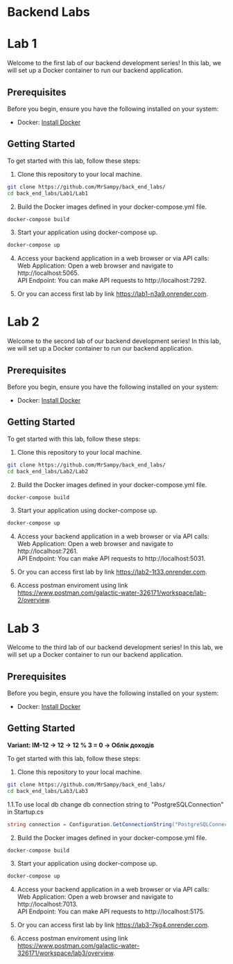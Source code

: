 # Backend Labs

# Lab 1

Welcome to the first lab of our backend development series! In this lab, we will set up a Docker container to run our backend application.

## Prerequisites

Before you begin, ensure you have the following installed on your system:

- Docker: [Install Docker](https://docs.docker.com/get-docker/)

## Getting Started

To get started with this lab, follow these steps:

1. Clone this repository to your local machine.

```bash
git clone https://github.com/MrSampy/back_end_labs/
cd back_end_labs/Lab1/Lab1
```
2. Build the Docker images defined in your docker-compose.yml file.
```bash
docker-compose build
```
3. Start your application using docker-compose up.
```bash
docker-compose up
```
4. Access your backend application in a web browser or via API calls: </br>
Web Application: Open a web browser and navigate to http://localhost:5065. </br>
API Endpoint: You can make API requests to http://localhost:7292. </br>

5. Or you can access first lab by link https://lab1-n3a9.onrender.com.

# Lab 2

Welcome to the second lab of our backend development series! In this lab, we will set up a Docker container to run our backend application.

## Prerequisites

Before you begin, ensure you have the following installed on your system:

- Docker: [Install Docker](https://docs.docker.com/get-docker/)

## Getting Started

To get started with this lab, follow these steps:

1. Clone this repository to your local machine.

```bash
git clone https://github.com/MrSampy/back_end_labs/
cd back_end_labs/Lab2/Lab2
```
2. Build the Docker images defined in your docker-compose.yml file.
```bash
docker-compose build
```
3. Start your application using docker-compose up.
```bash
docker-compose up
```
4. Access your backend application in a web browser or via API calls: </br>
Web Application: Open a web browser and navigate to http://localhost:7261. </br>
API Endpoint: You can make API requests to http://localhost:5031. </br>

5. Or you can access first lab by link https://lab2-1t33.onrender.com.

6. Access postman enviroment using link https://www.postman.com/galactic-water-326171/workspace/lab-2/overview.


# Lab 3

Welcome to the third lab of our backend development series! In this lab, we will set up a Docker container to run our backend application.

## Prerequisites

Before you begin, ensure you have the following installed on your system:

- Docker: [Install Docker](https://docs.docker.com/get-docker/)

## Getting Started

<b>Variant: IM-12 -> 12 -> 12 % 3 = 0 -> Облік доходів</b>

To get started with this lab, follow these steps:

1. Clone this repository to your local machine.

```bash
git clone https://github.com/MrSampy/back_end_labs/
cd back_end_labs/Lab3/Lab3
```

1.1.To use local db change db connection string to "PostgreSQLConnection" in Startup.cs
```cs
string connection = Configuration.GetConnectionString("PostgreSQLConnection")!;
```

2. Build the Docker images defined in your docker-compose.yml file.
```bash
docker-compose build
```
3. Start your application using docker-compose up.
```bash
docker-compose up
```
4. Access your backend application in a web browser or via API calls: </br>
Web Application: Open a web browser and navigate to http://localhost:7013. </br>
API Endpoint: You can make API requests to http://localhost:5175. </br>

5. Or you can access first lab by link https://lab3-7kg4.onrender.com.

6. Access postman enviroment using link https://www.postman.com/galactic-water-326171/workspace/lab3/overview.
